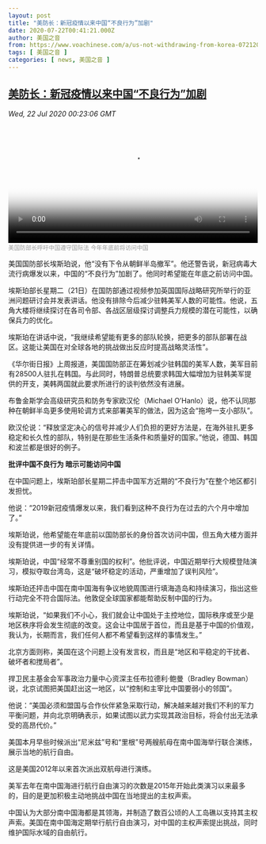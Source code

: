 ```yaml
---
layout: post
title: "美防长：新冠疫情以来中国“不良行为”加剧"
date: 2020-07-22T00:41:21.000Z
author: 美国之音
from: https://www.voachinese.com/a/us-not-withdrawing-from-korea-07212020/5512071.html
tags: [ 美国之音 ]
categories: [ news, 美国之音 ]
---
```

<!--1595378481000-->
[美防长：新冠疫情以来中国“不良行为”加剧](https://www.voachinese.com/a/us-not-withdrawing-from-korea-07212020/5512071.html)
------

<div>
<div><i>Wed, 22 Jul 2020 00:23:06 GMT</i></div><video poster="https://images.weserv.nl?url=gdb.voanews.com/92cca48c-d3b3-4cea-a69e-e26fc435c004_tv_r1_s_w900.jpg" src="https://av.voanews.com/Videoroot/Pangeavideo/2020/07/9/92/92cca48c-d3b3-4cea-a69e-e26fc435c004_240p.mp4" style="width:100%" controls></video><div><small style="color: #999;">美国防部长呼吁中国遵守国际法  今年年底前将访问中国</small></div><p>美国国防部长埃斯珀说，他“没有下令从朝鲜半岛撤军”。他还警告说，新冠病毒大流行病爆发以来，中国的“不良行为”加剧了。他同时希望能在年底之前访问中国。</p><p>埃斯珀部长星期二（21日）在国防部通过视频参加英国国际战略研究所举行的亚洲问题研讨会并发表讲话。他没有排除今后减少驻韩美军人数的可能性。他说，五角大楼将继续探讨在各司令部、各战区层级探讨调整兵力规模的潜在可能性，以确保兵力的优化。</p><p>埃斯珀在讲话中说，“我继续希望能有更多的部队轮换，把更多的部队部署在战区。这能让美国在对全球各地的挑战做出反应时提高战略灵活性”。</p><p>《华尔街日报》上周报道，美国国防部正在筹划减少驻韩国的美军人数，美军目前有28500人驻扎在韩国。与此同时，特朗普总统要求韩国大幅增加为驻韩美军提供的开支，美韩两国就此要求所进行的谈判依然没有进展。</p><p>布鲁金斯学会高级研究员和防务专家欧汉伦（Michael O’Hanlo）说，他不认同那种在朝鲜半岛更多使用轮调方式来部署美军的做法，因为这会“拖垮一支小部队”。</p><p>欧汉伦说：“释放坚定决心的信号并减少人们负担的更好方法是，在海外驻扎更多稳定和长久性的部队，特别是在那些生活条件和质量好的国家。”他说，德国、韩国和波兰都是很好的例子。</p><p><strong>批评中国不良行为 暗示可能访问中国</strong></p><p>在中国问题上，埃斯珀部长星期二抨击中国军方近期的“不良行为”在整个地区都引发担忧。</p><p>他说：“2019新冠疫情爆发以来，我们看到这种不良行为在过去的六个月中增加了。”</p><p>埃斯珀说，他希望能在年底前以国防部长的身份首次访问中国，但五角大楼方面并没有提供进一步的有关详情。</p><p>埃斯珀说，中国“经常不尊重别国的权利”。他批评说，中国近期举行大规模登陆演习，模拟夺取台湾岛，这是“破坏稳定的活动，严重增加了误判风险”。</p><p>埃斯珀还抨击中国在南中国海有争议地貌周围进行填海造岛和持续演习，指出这些行动完全不符合国际法。他敦促全球国家都能帮助反制中国的行为。</p><p>埃斯珀说，“如果我们不小心，我们就会让中国处于主控地位，国际秩序或至少是地区秩序将会发生彻底的改变。这会让中国居于首位，而且是基于中国的价值观，我认为，长期而言，我们任何人都不希望看到这样的事情发生。”</p><p>北京方面则称，美国在这个问题上没有发言权，而且是“地区和平稳定的干扰者、破坏者和搅局者”。</p><p>捍卫民主基金会军事政治力量中心资深主任布拉德利·鲍曼（Bradley Bowman）说，北京试图把美国赶出这一地区，以“控制和主宰比中国要弱小的邻国”。</p><p>他说：“美国必须和盟国与合作伙伴紧急采取行动，解决越来越对我们不利的军力平衡问题，并向北京明确表示，如果试图以武力实现其政治目标，将会付出无法承受的高昂代价。”</p><p>美国本月早些时候派出“尼米兹”号和“里根”号两艘航母在南中国海举行联合演练，展示当地的航行自由。</p><p>这是美国2012年以来首次派出双航母进行演练。</p><p>美军去年在南中国海进行航行自由演习的次数是2015年开始此类演习以来最多的，目的是更加积极主动地挑战中国在当地提出的主权声索。</p><p>中国认为大部分南中国海都是其领海，并制造了数百公顷的人工岛礁以支持其主权声索。美国在南中国海定期举行航行自由演习，对中国的主权声索提出挑战，同时维护国际水域的自由航行。</p><a href="/a/5501232.html"></a><p> </p>
</div>
